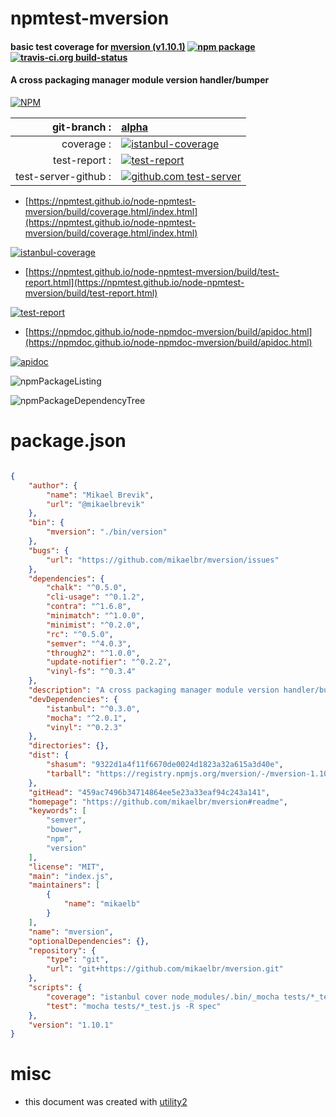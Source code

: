 # npmtest-mversion

#### basic test coverage for  [mversion (v1.10.1)](https://github.com/mikaelbr/mversion#readme)  [![npm package](https://img.shields.io/npm/v/npmtest-mversion.svg?style=flat-square)](https://www.npmjs.org/package/npmtest-mversion) [![travis-ci.org build-status](https://api.travis-ci.org/npmtest/node-npmtest-mversion.svg)](https://travis-ci.org/npmtest/node-npmtest-mversion)

#### A cross packaging manager module version handler/bumper

[![NPM](https://nodei.co/npm/mversion.png?downloads=true&downloadRank=true&stars=true)](https://www.npmjs.com/package/mversion)

| git-branch : | [alpha](https://github.com/npmtest/node-npmtest-mversion/tree/alpha)|
|--:|:--|
| coverage : | [![istanbul-coverage](https://npmtest.github.io/node-npmtest-mversion/build/coverage.badge.svg)](https://npmtest.github.io/node-npmtest-mversion/build/coverage.html/index.html)|
| test-report : | [![test-report](https://npmtest.github.io/node-npmtest-mversion/build/test-report.badge.svg)](https://npmtest.github.io/node-npmtest-mversion/build/test-report.html)|
| test-server-github : | [![github.com test-server](https://npmtest.github.io/node-npmtest-mversion/GitHub-Mark-32px.png)](https://npmtest.github.io/node-npmtest-mversion/build/app/index.html) | | build-artifacts : | [![build-artifacts](https://npmtest.github.io/node-npmtest-mversion/glyphicons_144_folder_open.png)](https://github.com/npmtest/node-npmtest-mversion/tree/gh-pages/build)|

- [https://npmtest.github.io/node-npmtest-mversion/build/coverage.html/index.html](https://npmtest.github.io/node-npmtest-mversion/build/coverage.html/index.html)

[![istanbul-coverage](https://npmtest.github.io/node-npmtest-mversion/build/screenCapture.buildCi.browser.%252Ftmp%252Fbuild%252Fcoverage.lib.html.png)](https://npmtest.github.io/node-npmtest-mversion/build/coverage.html/index.html)

- [https://npmtest.github.io/node-npmtest-mversion/build/test-report.html](https://npmtest.github.io/node-npmtest-mversion/build/test-report.html)

[![test-report](https://npmtest.github.io/node-npmtest-mversion/build/screenCapture.buildCi.browser.%252Ftmp%252Fbuild%252Ftest-report.html.png)](https://npmtest.github.io/node-npmtest-mversion/build/test-report.html)

- [https://npmdoc.github.io/node-npmdoc-mversion/build/apidoc.html](https://npmdoc.github.io/node-npmdoc-mversion/build/apidoc.html)

[![apidoc](https://npmdoc.github.io/node-npmdoc-mversion/build/screenCapture.buildCi.browser.%252Ftmp%252Fbuild%252Fapidoc.html.png)](https://npmdoc.github.io/node-npmdoc-mversion/build/apidoc.html)

![npmPackageListing](https://npmtest.github.io/node-npmtest-mversion/build/screenCapture.npmPackageListing.svg)

![npmPackageDependencyTree](https://npmtest.github.io/node-npmtest-mversion/build/screenCapture.npmPackageDependencyTree.svg)



# package.json

```json

{
    "author": {
        "name": "Mikael Brevik",
        "url": "@mikaelbrevik"
    },
    "bin": {
        "mversion": "./bin/version"
    },
    "bugs": {
        "url": "https://github.com/mikaelbr/mversion/issues"
    },
    "dependencies": {
        "chalk": "^0.5.0",
        "cli-usage": "^0.1.2",
        "contra": "^1.6.8",
        "minimatch": "^1.0.0",
        "minimist": "^0.2.0",
        "rc": "^0.5.0",
        "semver": "^4.0.3",
        "through2": "^1.0.0",
        "update-notifier": "^0.2.2",
        "vinyl-fs": "^0.3.4"
    },
    "description": "A cross packaging manager module version handler/bumper",
    "devDependencies": {
        "istanbul": "^0.3.0",
        "mocha": "^2.0.1",
        "vinyl": "^0.2.3"
    },
    "directories": {},
    "dist": {
        "shasum": "9322d1a4f11f6670de0024d1823a32a615a3d40e",
        "tarball": "https://registry.npmjs.org/mversion/-/mversion-1.10.1.tgz"
    },
    "gitHead": "459ac7496b34714864ee5e23a33eaf94c243a141",
    "homepage": "https://github.com/mikaelbr/mversion#readme",
    "keywords": [
        "semver",
        "bower",
        "npm",
        "version"
    ],
    "license": "MIT",
    "main": "index.js",
    "maintainers": [
        {
            "name": "mikaelb"
        }
    ],
    "name": "mversion",
    "optionalDependencies": {},
    "repository": {
        "type": "git",
        "url": "git+https://github.com/mikaelbr/mversion.git"
    },
    "scripts": {
        "coverage": "istanbul cover node_modules/.bin/_mocha tests/*_test.js -- -u exports -R spec",
        "test": "mocha tests/*_test.js -R spec"
    },
    "version": "1.10.1"
}
```



# misc
- this document was created with [utility2](https://github.com/kaizhu256/node-utility2)
